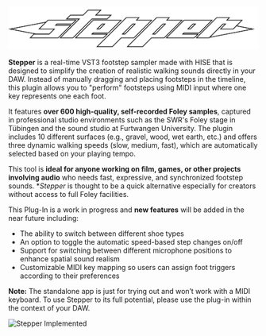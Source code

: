 ![Stepper Logo](Images/Logo_2.png)


**Stepper** is a real-time VST3 footstep sampler made with HISE that is designed to simplify the creation of realistic walking sounds directly in your DAW. Instead of manually dragging and placing footsteps in the timeline, this plugin allows you to "perform" footsteps using MIDI input where one key represents one each foot.

It features **over 600 high-quality, self-recorded Foley samples**, captured in professional studio environments such as the SWR's Foley stage in Tübingen and the sound studio at Furtwangen University. The plugin includes 10 different surfaces (e.g., gravel, wood, wet earth, etc.) and offers three dynamic walking speeds (slow, medium, fast), which are automatically selected based on your playing tempo.

This tool is **ideal for anyone working on film, games, or other projects involving audio** who needs fast, expressive, and synchronized footstep sounds. **Stepper* is thought to be a quick alternative especially for creators without access to full Foley facilities.

This Plug-In is a work in progress and **new features** will be added in the near future including:
- The ability to switch between different shoe types 
- An option to toggle the automatic speed-based step changes on/off
- Support for switching between different microphone positions to enhance spatial sound realism
- Customizable MIDI key mapping so users can assign foot triggers according to their preferences


**Note:** The standalone app is just for trying out and won’t work with a MIDI keyboard. To use Stepper to its full potential, please use the plug-in within the context of your DAW.

![Stepper Implemented](Images/Stepper_FL_Studio.png)